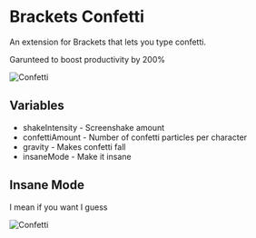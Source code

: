 Brackets Confetti
=================

An extension for Brackets that lets you type confetti.

Garunteed to boost productivity by 200%

![Confetti](http://i.imgur.com/Jc1bj6Y.gif)

Variables
---------

* shakeIntensity - Screenshake amount
* confettiAmount - Number of confetti particles per character
* gravity - Makes confetti fall
* insaneMode - Make it insane

Insane Mode
-----------

I mean if you want I guess

![Confetti](http://i.imgur.com/iZRIcN9.gif)
